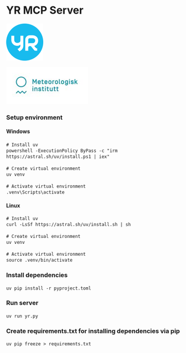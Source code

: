 # YR MCP Server

![YR](YR_blaa_rgb-100.png)

![alt text](Met_RGB_Horisontal-100.jpg)

### Setup environment

#### Windows
```
# Install uv
powershell -ExecutionPolicy ByPass -c "irm https://astral.sh/uv/install.ps1 | iex"

# Create virtual environment
uv venv

# Activate virtual environment
.venv\Scripts\activate
```

#### Linux

```
# Install uv
curl -LsSf https://astral.sh/uv/install.sh | sh

# Create virtual environment
uv venv

# Activate virtual environment
source .venv/bin/activate
```

### Install dependencies
```
uv pip install -r pyproject.toml
```

### Run server
```
uv run yr.py
```

### Create requirements.txt for installing dependencies via pip
```
uv pip freeze > requirements.txt
```



